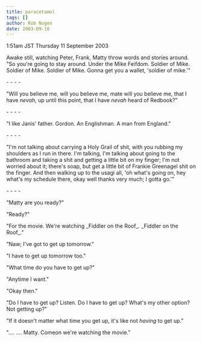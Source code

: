 ```yaml
---
title: paracetamol
tags: []
author: Rob Nugen
date: 2003-09-10
---
```


<p class=date>1:51am JST Thursday 11 September 2003</p>

<p>Awake still, watching Peter, Frank, Matty throw words and stories
around.  "So you're going to stay around.  Under the Mike Feifdom.
Soldier of Mike.  Soldier of Mike.  Soldier of Mike.  Gonna get you a
wallet, 'soldier of mike.'"</p>

<p>- - - -</p>

<p>"Will you believe me, will you believe me, mate will you believe
me, that I have <em>nevah</em>, up until this point, that I have
<em>nevah</em> heard of Redbook?"</p>

<p>- - - -</p>

<p>"I like Janis' father.  Gordon.  An Englishman.  A man from
England."</p>

<p>- - - -</p>

<p>"I'm not talking about carrying a Holy Grail of shit, with you
rubbing my shoulders as I run in there.  I'm talking, I'm talking
about going to the bathroom and taking a shit and getting a little bit
on my finger; I'm not worried about it; there's soap, but get a little
bit of Frankie Greenagel shit on the finger. And then walking up to
the usagi all, 'oh what's going on, hey what's my schedule there, okay
well thanks very much; I gotta go.'"</p>

<p>- - - -</p>

<p>"Matty are you ready?"</p>

<p>"Ready?"</p>

<p>"For the movie. We're watching _Fiddler on the Roof_.  _Fiddler on
the Roof_."</p>

<p>"Naw; I've got to get up tomorrow."</p>

<p>"I have to get up tomorrow too."</p>

<p>"What time do you have to get up?"</p>

<p>"Anytime I want."</p>

<p>"Okay then."</p>

<p>"Do I have to get up?  Listen.  Do I have to get up?  What's my
other option? Not getting up?"</p>

<p>"If it doesn't matter what time you get up, it's like not
<em>having</em> to get up."</p>

<p>".... .... Matty.  Comeon we're watching the movie."</p>

